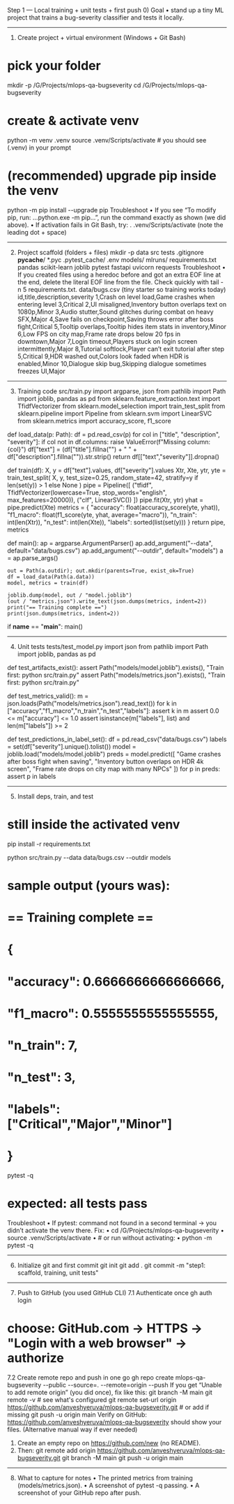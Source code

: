 Step 1 — Local training + unit tests + first push
0) Goal
•	stand up a tiny ML project that trains a bug-severity classifier and tests it locally.
________________________________________
1) Create project + virtual environment (Windows + Git Bash)
# pick your folder
mkdir -p /G/Projects/mlops-qa-bugseverity
cd /G/Projects/mlops-qa-bugseverity

# create & activate venv
python -m venv .venv
source .venv/Scripts/activate         # you should see (.venv) in your prompt

# (recommended) upgrade pip inside the venv
python -m pip install --upgrade pip
Troubleshoot
•	If you see “To modify pip, run: …python.exe -m pip…”, run the command exactly as shown (we did above).
•	If activation fails in Git Bash, try:
. .venv/Scripts/activate (note the leading dot + space)
________________________________________
2) Project scaffold (folders + files)
mkdir -p data src tests
.gitignore
__pycache__/
*.pyc
.pytest_cache/
.env
models/
mlruns/
requirements.txt
pandas
scikit-learn
joblib
pytest
fastapi
uvicorn
requests
Troubleshoot
•	If you created files using a heredoc before and got an extra EOF line at the end, delete the literal EOF line from the file.
Check quickly with tail -n 5 requirements.txt.
data/bugs.csv (tiny starter so training works today)
id,title,description,severity
1,Crash on level load,Game crashes when entering level 3,Critical
2,UI misaligned,Inventory button overlaps text on 1080p,Minor
3,Audio stutter,Sound glitches during combat on heavy SFX,Major
4,Save fails on checkpoint,Saving throws error after boss fight,Critical
5,Tooltip overlaps,Tooltip hides item stats in inventory,Minor
6,Low FPS on city map,Frame rate drops below 20 fps in downtown,Major
7,Login timeout,Players stuck on login screen intermittently,Major
8,Tutorial softlock,Player can’t exit tutorial after step 5,Critical
9,HDR washed out,Colors look faded when HDR is enabled,Minor
10,Dialogue skip bug,Skipping dialogue sometimes freezes UI,Major
________________________________________
3) Training code
src/train.py
import argparse, json
from pathlib import Path
import joblib, pandas as pd
from sklearn.feature_extraction.text import TfidfVectorizer
from sklearn.model_selection import train_test_split
from sklearn.pipeline import Pipeline
from sklearn.svm import LinearSVC
from sklearn.metrics import accuracy_score, f1_score

def load_data(p: Path):
    df = pd.read_csv(p)
    for col in ["title", "description", "severity"]:
        if col not in df.columns:
            raise ValueError(f"Missing column: {col}")
    df["text"] = (df["title"].fillna("") + " " + df["description"].fillna("")).str.strip()
    return df[["text","severity"]].dropna()

def train(df):
    X, y = df["text"].values, df["severity"].values
    Xtr, Xte, ytr, yte = train_test_split(
        X, y, test_size=0.25, random_state=42,
        stratify=y if len(set(y)) > 1 else None
    )
    pipe = Pipeline([
        ("tfidf", TfidfVectorizer(lowercase=True, stop_words="english", max_features=20000)),
        ("clf", LinearSVC())
    ])
    pipe.fit(Xtr, ytr)
    yhat = pipe.predict(Xte)
    metrics = {
        "accuracy": float(accuracy_score(yte, yhat)),
        "f1_macro": float(f1_score(yte, yhat, average="macro")),
        "n_train": int(len(Xtr)),
        "n_test": int(len(Xte)),
        "labels": sorted(list(set(y)))
    }
    return pipe, metrics

def main():
    ap = argparse.ArgumentParser()
    ap.add_argument("--data", default="data/bugs.csv")
    ap.add_argument("--outdir", default="models")
    a = ap.parse_args()

    out = Path(a.outdir); out.mkdir(parents=True, exist_ok=True)
    df = load_data(Path(a.data))
    model, metrics = train(df)

    joblib.dump(model, out / "model.joblib")
    (out / "metrics.json").write_text(json.dumps(metrics, indent=2))
    print("== Training complete ==")
    print(json.dumps(metrics, indent=2))

if __name__ == "__main__":
    main()
________________________________________
4) Unit tests
tests/test_model.py
import json
from pathlib import Path
import joblib, pandas as pd

def test_artifacts_exist():
    assert Path("models/model.joblib").exists(), "Train first: python src/train.py"
    assert Path("models/metrics.json").exists(), "Train first: python src/train.py"

def test_metrics_valid():
    m = json.loads(Path("models/metrics.json").read_text())
    for k in ["accuracy","f1_macro","n_train","n_test","labels"]:
        assert k in m
    assert 0.0 <= m["accuracy"] <= 1.0
    assert isinstance(m["labels"], list) and len(m["labels"]) >= 2

def test_predictions_in_label_set():
    df = pd.read_csv("data/bugs.csv")
    labels = set(df["severity"].unique().tolist())
    model = joblib.load("models/model.joblib")
    preds = model.predict([
        "Game crashes after boss fight when saving",
        "Inventory button overlaps on HDR 4k screen",
        "Frame rate drops on city map with many NPCs"
    ])
    for p in preds:
        assert p in labels
________________________________________
5) Install deps, train, and test
# still inside the activated venv
pip install -r requirements.txt

python src/train.py --data data/bugs.csv --outdir models
# sample output (yours was):
# == Training complete ==
# {
#   "accuracy": 0.6666666666666666,
#   "f1_macro": 0.5555555555555555,
#   "n_train": 7,
#   "n_test": 3,
#   "labels": ["Critical","Major","Minor"]
# }

pytest -q
# expected: all tests pass
Troubleshoot
•	If pytest: command not found in a second terminal → you didn’t activate the venv there.
Fix:
•	cd /G/Projects/mlops-qa-bugseverity
•	source .venv/Scripts/activate
•	# or run without activating:
•	python -m pytest -q
________________________________________
6) Initialize git and first commit
git init
git add .
git commit -m "step1: scaffold, training, unit tests"
________________________________________
7) Push to GitHub (you used GitHub CLI)
7.1 Authenticate once
gh auth login
# choose: GitHub.com → HTTPS → "Login with a web browser" → authorize
7.2 Create remote repo and push in one go
gh repo create mlops-qa-bugseverity --public --source=. --remote=origin --push
If you get “Unable to add remote origin” (you did once), fix like this:
git branch -M main
git remote -v                          # see what's configured
git remote set-url origin https://github.com/anveshyeruva/mlops-qa-bugseverity.git  # or add if missing
git push -u origin main
Verify on GitHub:
https://github.com/anveshyeruva/mlops-qa-bugseverity should show your files.
(Alternative manual way if ever needed)
1.	Create an empty repo on https://github.com/new (no README).
2.	Then:
git remote add origin https://github.com/anveshyeruva/mlops-qa-bugseverity.git
git branch -M main
git push -u origin main
________________________________________
8) What to capture for notes
•	The printed metrics from training (models/metrics.json).
•	A screenshot of pytest -q passing.
•	A screenshot of your GitHub repo after push.


